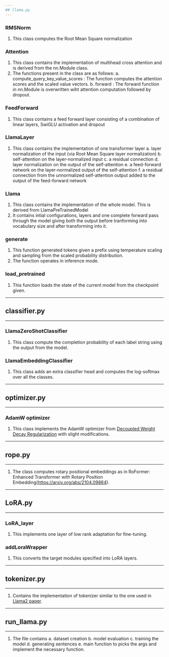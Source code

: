 ```yaml
---
## llama.py
---
```

### RMSNorm
1. This class computes the Root Mean Square normalization

### Attention
1. This class contains the implementation of multihead cross attention and is derived from the nn.Module class.
2. The functions present in the class are as follows:
    a. compute_query_key_value_scores : The function computes the attention scores and the scaled value vectors.
    b. forward : The forward function in nn.Module is overwritten wiht attention computation followed by dropout. 

### FeedForward
1. This class contains a feed forward layer consisting of a combination of linear layers, SwiGLU activation and dropout

### LlamaLayer
1. This class contains the implementation of one transformer layer
  a. layer normalization of the input (via Root Mean Square layer normalization)
  b. self-attention on the layer-normalized input
  c. a residual connection 
  d. layer normalization on the output of the self-attention
  e. a feed-forward network on the layer-normalized output of the self-attention
  f. a residual connection from the unnormalized self-attention output added to the output of the feed-forward network

### Llama
1. This class contains the implementation of the whole model. This is derived from LlamaPreTrainedModel
2. It contains intial configurations, layers and one complete forward pass through the model giving both the output before tranforming into
   vocabulary size and after transforming into it.
### generate
1. This function generated tokens given a prefix using temperature scaling and sampling from the scaled probability distribution.
2. The function operates in inference mode.

### load_pretrained
1. This function loads the state of the current model from the checkpoint given.

---
## classifier.py
---

### LlamaZeroShotClassifier
1. This class compute the completion probability of each label string using the output from the model.

### LlamaEmbeddingClassifier
1. This class adds an extra classifier head and computes the log-softmax over all the classes.

---
## optimizer.py
---

### AdamW optimizer
1. This class implements the AdamW optimizer from [Decoupled Weight Decay Regularization](https://arxiv.org/abs/1711.05101) with slight modifications.

---
## rope.py
---
1. The class computes rotary positional embeddings as in RoFormer: Enhanced Transformer with Rotary Position Embedding(https://arxiv.org/abs/2104.09864).

---
## LoRA.py
---

### LoRA_layer
1. This implements one layer of low rank adaptation for fine-tuning.

### addLoraWrapper
1. This converts the target modules specified into LoRA layers.

---
## tokenizer.py
---
1. Contains the implementation of tokenizer similar to the one used in [Llama2 paper](https://arxiv.org/pdf/2307.09288).

---
## run_llama.py
---
1. The file contains
   a. dataset creation
   b.  model evaluation
   c. training the model
   d. generating sentences
   e. main function to picks the args and implement the necessary function.
   
